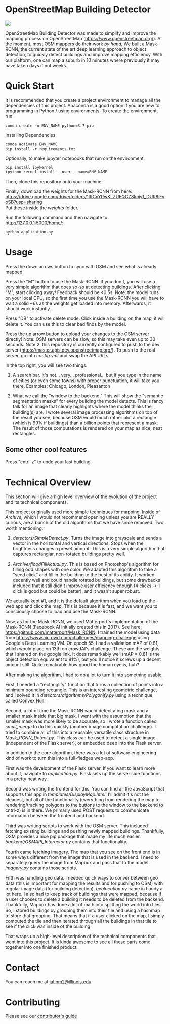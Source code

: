 # OpenStreetMap Building Detector

![](osm_demo_initial.gif)

OpenStreetMap Building Detector was made to simplify and improve the mapping process on OpenStreetMap (https://www.openstreetmap.org/). At the moment, most OSM mappers do their work _by hand_, We built a Mask-RCNN, the current state of the art deep learning approach to object detection, to quickly detect buildings and improve mapping efficiency. With our platform, one can map a suburb in 10 minutes where previously it may have taken days if not weeks.

# Quick Start
It is recommended that you create a project environment to manage all the dependencies of this project. Anaconda is a good option if you are new to programming in Python / using environments.
To create the environment, run:
```
conda create -n ENV_NAME python=3.7 pip
```
Installing Dependencies:

```
conda activate ENV_NAME
pip install -r requirements.txt
```
Optionally, to make jupyter notebooks that run on the environment:
```
pip install ipykernel
ipython kernel install --user --name=ENV_NAME
```
Then, clone this repository onto your machine.

Finally, download the weights for the Mask-RCNN from here: https://drive.google.com/drive/folders/1IRCnYRwKLZUFQCZ8Imiy1_DUR8iFvoSB?usp=sharing <br>
Put these inside the _weights_ folder.

Run the following command and then navigate to http://127.0.0.1:5000/home/:
```
python application.py
```

# Usage
Press the down arrows button to sync with OSM and see what is already mapped.

Press the "M" button to use the Mask-RCNN. If you don't, you will use a very simple algorithm that does so-so at detecting buildings. After clicking "M", start clicking away! Feedback should be <0.5s. Note: the model runs on your local CPU, so the first time you use the Mask-RCNN you will have to wait a solid ~6s as the weights get loaded into memory. Afterwards, it should work instantly.

Press "DB" to activate delete mode. Click inside a building on the map, it will delete it. You can use this to clear bad finds by the model.

Press the up arrow button to upload your changes to the OSM server directly! Note: OSM servers can be slow, so this may take even up to 30 seconds. Note 2: this repository is currently configured to push to the dev server (https://master.apis.dev.openstreetmap.org/). To push to the real server, go into _config.yml_ and swap the API URLs.

In the top right, you will see two things.

1. A search bar. It's not... very... professional... but if you type in the name of cities (or even some towns) with proper punctuation, it will take you there. Examples: Chicago, London, Pleasanton

2. What we call the "window to the backend." This will show the "semantic segmentation masks" for every building the model detects. This is fancy talk for an image that clearly highlights where the model thinks the building(s) are. I wrote several image processing algorithms on top of the result you see, because OSM would much rather plot a rectangle (which is 99% if buildings) than a billion points that represent a mask. The result of those computations is rendered on your map as nice, neat rectangles.

## Some other cool features

Press "cntrl-z" to undo your last building.

# Technical Overview

This section will give a high level overview of the evolution of the project and its technical components. <br>

This project originally used more simple techniques for mapping. Inside of _Archive_, which I would not recommend opening unless you are REALLY curious, are a bunch of the old algorithms that we have since removed. Two worth mentioning:

1. _detectors/SimpleDetect.py_. Turns the image into grayscale and sends a vector in the horizontal and vertical directions. Stops when the brightness changes a preset amount. This is a very simple algorithm that captures rectanglar, non-rotated buildings pretty well.

2. _Archive/floodFillActual.py_. This is based on Photoshop's algorithm for filling odd shapes with one color. We adapted this algorithm to take a "seed click" and fill in the building to the best of its ability. It worked decently well and could handle rotated buildings, but some drawbacks included that it still didn't improve user efficiency enough (4 clicks -> 1 click is good but could be better), and it wasn't super robust.

We actually kept #1, and it is the default algorithm when you load up the web app and click the map. This is because it is fast, and we want you to consciously choose to load and use the Mask-RCNN.

Now, as for the Mask-RCNN, we used Matterport's implementation of the Mask-RCNN (Facebook AI initially created this in 2017). See here: https://github.com/matterport/Mask_RCNN. I trained the model using data from https://www.aicrowd.com/challenges/mapping-challenge using Google's Deep Learning VM. On epoch 55, I had a validation mAP of 0.81, which would place on 13th on crowdAI's challenge. These are the weights that I shared on the google link. It does remarkably well (mAP = 0.81 is the object detection equivalent to 81%), but you'll notice it screws up a decent amount still. Quite remakrable how good the human eye is, huh?

After making the algorithm, I had to do a lot to turn it into something usable. <br>

First, I needed a "rectanglify" function that turns a collection of points into a minimum bounding rectangle. This is an interesting geometric challenge, and I solved it in _detectors/algorithms/Polygonify.py_ using a technique called Convex Hull. <br>

Second, a lot of time the Mask-RCNN would detect a big mask and a smaller mask inside that big mask. I went with the assumption that the smaller mask was more likely to be accurate, so I wrote a function called _small_merge_ to do this quickly (another image computation challenge). I tried to combine all of this into a reusable, versatile class structure in _Mask_RCNN_Detect.py_. This class can be used to detect a single image (independent of the Flask server), or embedded deep into the Flask server.

In addition to the core algorithm, there was a lot of software engineering kind of work to turn this into a full-fledges web-app. <br>

First was the development of the Flask server. If you want to learn more about it, navigate to _application.py_. Flask sets up the server side functions in a pretty neat way.

Second was writing the frontend for this. You can find all the JavaScript that supports this app in _templates/DisplayMap.html_. I'll admit it's not the cleanest, but all of the functionality (everything from rendering the map to rendering/tracking polygons to the buttons to the window to the backend to cntrl-z) is in there. We primarly used POST requests to communicate information between the frontend and backend.

Third was writing scripts to work with the OSM server. This included fetching existing buildings and pushing newly mapped buildings. Thankfully, OSM provides a nice pip package that made my life much easier. _backend/OSMAPI_Interactor.py_ contains that functionality.

Fourth came fetching imagery. The map that you see on the front end is in some ways different from the image that is used in the backend. I need to separately query the image from Mapbox and pass that to the model. _imagery.py_ contains those scripts.

Fifth was handling geo data. I needed quick ways to conver between geo data (this is important for mapping the results and for pushing to OSM) with regular image data (for building detection). _geolocation.py_ came in handy a lot here. I also had to keep track of buildings that were mapped, because if a user chooses to delete a building it needs to be deleted from the backend. Thankfully, Mapbox has done a lot of math into splitting the world into tiles. So, I stored buildings by grouping them into their tile and using a hashmap to store that grouping. That means that if a user clicked on the map, I simply computed the tile and then iterated through all the buildings in that tile to see if the click was inside of the building.

That wraps up a high-level description of the technical components that went into this project. It is kinda awesome to see all these parts come together into one finished product.


# Contact
You can reach me at jatinm2@illinois.edu

# Contributing
Please see our [contributor's guide](https://github.com/jmather625/OSM_buildingdetector/blob/master/CONTRIBUTING.md)
